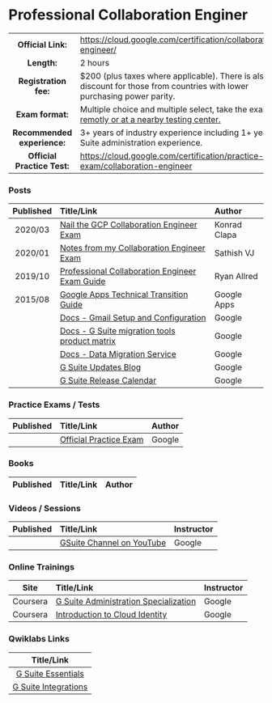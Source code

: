 # Professional Collaboration Enginer

| | | |
| :---:         |     :---      |          :--- |
| **Official Link:** | https://cloud.google.com/certification/collaboration-engineer/  | 
| **Length:** | 2 hours | 
| **Registration fee:** | $200 (plus taxes where applicable). There is also a discount for those from countries with lower purchasing power parity. | 
| **Exam format:** | Multiple choice and multiple select, take the exam [remotly or at a nearby testing center.](https://cloud.google.com/certification/collaboration-engineer) | 
| **Recommended experience:** | 3+ years of industry experience including 1+ year G Suite administration experience.  | 
| **Official Practice Test:** | https://cloud.google.com/certification/practice-exam/collaboration-engineer | 

### Posts
| Published | Title/Link | Author |
| :---:         |     :---      |          :--- |
|  2020/03 | [Nail the GCP Collaboration Engineer Exam](https://gcpfellow.com/2020/03/05/nail-the-google-cloud-profession-collaboration-engineer-exam/) | Konrad Clapa |
|  2020/01 | [Notes from my Collaboration Engineer Exam](https://medium.com/@sathishvj/notes-from-my-google-cloud-professional-collaboration-engineer-certification-exam-5aaaaa2a4b19) | Sathish VJ |
|  2019/10 | [Professional Collaboration Engineer Exam Guide](https://www.observian.com/blog/professional-collaboration-engineer-exam-guide) | Ryan Allred |
|  2015/08 | [Google Apps Technical Transition Guide](https://static.googleusercontent.com/media/www.google.com/en//support/enterprise/static/gapps/docs/admin/en/gapps_transition/gapps_transition_guide.pdf) | Google Apps |
|  | [Docs - Gmail Setup and Configuration](https://support.google.com/a/topic/2705493?hl=en&ref_topic=9202) | Google |
|  | [Docs - G Suite migration tools product matrix](https://support.google.com/a/answer/9413033?hl=en) | Google |
|  | [Docs - Data Migration Service](https://support.google.com/a/topic/6245191?hl=en&ref_topic=9212795) | Google |
|  | [G Suite Updates Blog](https://gsuiteupdates.googleblog.com/) | Google |
|  | [G Suite Release Calendar](https://gsuite.google.com/whatsnew/calendar/) | Google |

### Practice Exams / Tests
| Published | Title/Link | Author |
| :---:         |     :---      |          :--- |
| | [Official Practice Exam](https://cloud.google.com/certification/practice-exam/collaboration-engineer) | Google |

### Books
| Published | Title/Link | Author |
| :---:         |     :---      |          :--- |

### Videos / Sessions
| Published | Title/Link | Instructor |
| :---:         |     :---      |          :--- |
| | [GSuite Channel on YouTube](https://www.youtube.com/user/GoogleApps/featured) | Google |

### Online Trainings
| Site | Title/Link | Instructor |
| :---:         |     :---      |          :--- |
| Coursera | [G Suite Administration Specialization](https://www.coursera.org/specializations/g-suite-administration/) | Google |
| Coursera | [Introduction to Cloud Identity](https://www.coursera.org/learn/cloud-identity) | Google |

### Qwiklabs Links
|  Title/Link  |
| :---:         |
| [G Suite Essentials](https://google.qwiklabs.com/quests/65) | 
| [G Suite Integrations](https://google.qwiklabs.com/quests/51) | 
